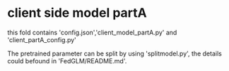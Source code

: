 # client side model partA

this fold contains 'config.json','client_model_partA.py' and 'client_partA_config.py'

The pretrained parameter can be split by using 'splitmodel.py', the details could befound in 'FedGLM/README.md'.

